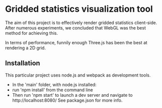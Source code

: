 # Gridded statistics visualization tool

The aim of this project is to effectively render gridded statistics client-side.  
After numerous experiments, we concluded that WebGL was the best method for achieving this.

In terms of performance, funnily enough Three.js has been the best at rendering a 2D grid.

## Installation

This particular project uses node.js and webpack as development tools.

- In the 'main' folder, with node.js installed:
- run 'npm install' from the command line
- Then run 'npm start' to launch a dev server and navigate to http://localhost:8080/
  See package.json for more info.
